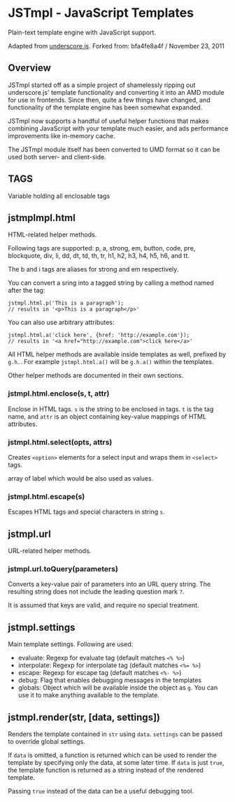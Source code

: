 # JSTmpl - JavaScript Templates

Plain-text template engine with JavaScript support.

Adapted from [underscore.js](https://github.com/documentcloud/underscrore/).
Forked from: bfa4fe8a4f / November 23, 2011 


## Overview

JSTmpl started off as a simple project of shamelessly ripping out
underscore.js' template functionality and converting it into an AMD module
for use in frontends. Since then, quite a few things have changed, and
functionality of the template engine has been somewhat expanded.

JSTmpl now supports a handful of useful helper functions that makes combining
JavaScript with your template much easier, and ads performance improvements
like in-memory cache.

The JSTmpl module itself has been converted to UMD format so it can be used
both server- and client-side.

## TAGS

Variable holding all enclosable tags

## jstmplmpl.html

HTML-related helper methods.

Following tags are supported: p, a, strong, em, button, code, pre, 
blockquote, div, li, dd, dt, td, th, tr, h1, h2, h3, h4, h5, h6, and tt.

The b and i tags are aliases for strong and em respectively.

You can convert a sring into a tagged string by calling a method named
after the tag:

    jstmpl.html.p('This is a paragraph');
    // results in '<p>This is a paragraph</p>'

You can also use arbitrary attributes:

    jstmpl.html.a('click here', {href: 'http://example.com'});
    // results in '<a href="http://example.com">click here</a>'

All HTML helper methods are available inside templates as well, prefixed
by `g.h.`. For example `jstmpl.html.a()` will be `g.h.a()` within 
the templates.

Other helper methods are documented in their own sections.

### jstmpl.html.enclose(s, t, attr)

Enclose in HTML tags. `s` is the string to be enclosed in tags. `t` is the
tag name, and `attr` is an object containing key-value mappings of HTML
attributes.


### jstmpl.html.select(opts, attrs)

Creates `<option>` elements for a select input and wraps them in
`<select>` tags.

array of label which would be also used as values.

### jstmpl.html.escape(s)

Escapes HTML tags and special characters in string `s`.


## jstmpl.url

URL-related helper methods.

### jstmpl.url.toQuery(parameters)

Converts a key-value pair of parameters into an URL query string. The
resulting string does not include the leading question mark `?`.

It is assumed that keys are valid, and require no special treatment.


## jstmpl.settings

Main template settings. Following are used:

 + evaluate: Regexp for evaluate tag (default matches `<% %>`)
 + interpolate: Regexp for interpolate tag (default matches `<%= %>`)
 + escape: Regexp for escape tag (default matches `<%- %>`)
 + debug: Flag that enables debugging messages in the templates
 + globals: Object which will be available inside the object as `g`. You 
   can use it to make anything available to the template.


## jstmpl.render(str, [data, settings])

Renders the template contained in `str` using `data`. `settings` can be
passed to override global settings.

If `data` is omitted, a function is returned which can be used to render
the template by specifying only the data, at some later time. If `data` is
just `true`, the template function is returned as a string instead of the
rendered template.

Passing `true` instead of the data can be a useful debugging tool.


